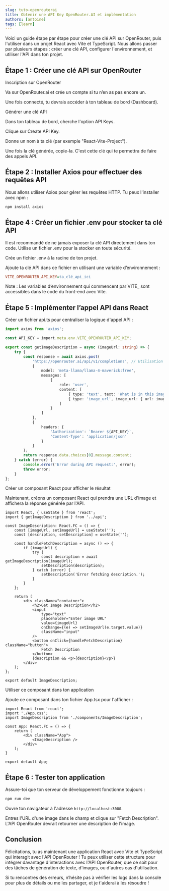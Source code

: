 ```yaml
---
slug: tuto-openrouterai
title: Obtenir une API Key OpenRouter.AI et implémentation
authors: [antoine]
tags: [learn]
---
```


Voici un guide étape par étape pour créer une clé API sur OpenRouter, puis l'utiliser dans un projet React avec Vite et TypeScript. Nous allons passer par plusieurs étapes : créer une clé API, configurer l'environnement, et utiliser l'API dans ton projet.

## Étape 1 : Créer une clé API sur OpenRouter

Inscription sur OpenRouter

Va sur OpenRouter.ai et crée un compte si tu n’en as pas encore un.

Une fois connecté, tu devrais accéder à ton tableau de bord (Dashboard).

Générer une clé API

Dans ton tableau de bord, cherche l'option API Keys.

Clique sur Create API Key.

Donne un nom à ta clé (par exemple "React-Vite-Project").

Une fois la clé générée, copie-la. C'est cette clé qui te permettra de faire des appels API.

## Étape 2 : Installer Axios pour effectuer des requêtes API

Nous allons utiliser Axios pour gérer les requêtes HTTP. Tu peux l'installer avec npm :

```bash
npm install axios
```

## Étape 4 : Créer un fichier .env pour stocker ta clé API

Il est recommandé de ne jamais exposer ta clé API directement dans ton code. Utilise un fichier .env pour la stocker en toute sécurité.

Crée un fichier .env à la racine de ton projet.

Ajoute ta clé API dans ce fichier en utilisant une variable d’environnement :

```ini
VITE_OPENROUTER_API_KEY=ta_clé_api_ici
```

Note : Les variables d’environnement qui commencent par VITE_ sont accessibles dans le code du front-end avec Vite.

## Étape 5 : Implémenter l’appel API dans React

Créer un fichier api.ts pour centraliser la logique d'appel API :

```typescript title="src/api.ts"
import axios from 'axios';

const API_KEY = import.meta.env.VITE_OPENROUTER_API_KEY;

export const getImageDescription = async (imageUrl: string) => {
    try {
        const response = await axios.post(
            'https://openrouter.ai/api/v1/completions', // Utilisation de l'API OpenRouter
            {
                model: 'meta-llama/llama-4-maverick:free',
                messages: [
                    {
                        role: 'user',
                        content: [
                            { type: 'text', text: 'What is in this image?' },
                            { type: 'image_url', image_url: { url: imageUrl } }
                        ]
                    }
                ]
            },
            {
                headers: {
                    'Authorization': `Bearer ${API_KEY}`,
                    'Content-Type': 'application/json'
                }
            }
        );
        return response.data.choices[0].message.content;
    } catch (error) {
        console.error('Error during API request:', error);
        throw error;
    }
};
```

Créer un composant React pour afficher le résultat

Maintenant, créons un composant React qui prendra une URL d'image et affichera la réponse générée par l'API.

```tsx title="src/components/ImageDescription.tsx"
import React, { useState } from 'react';
import { getImageDescription } from '../api';

const ImageDescription: React.FC = () => {
    const [imageUrl, setImageUrl] = useState('');
    const [description, setDescription] = useState('');

    const handleFetchDescription = async () => {
        if (imageUrl) {
            try {
                const description = await getImageDescription(imageUrl);
                setDescription(description);
            } catch (error) {
                setDescription('Error fetching description.');
            }
        }
    };

    return (
        <div className="container">
            <h2>Get Image Description</h2>
            <input
                type="text"
                placeholder="Enter image URL"
                value={imageUrl}
                onChange={(e) => setImageUrl(e.target.value)}
                className="input"
            />
            <button onClick={handleFetchDescription} className="button">
                Fetch Description
            </button>
            {description && <p>{description}</p>}
        </div>
    );
};

export default ImageDescription;
```

Utiliser ce composant dans ton application

Ajoute ce composant dans ton fichier App.tsx pour l'afficher :

```tsx title="src/App.tsx"
import React from 'react';
import './App.css';
import ImageDescription from './components/ImageDescription';

const App: React.FC = () => {
    return (
        <div className="App">
            <ImageDescription />
        </div>
    );
}

export default App;
```

## Étape 6 : Tester ton application

Assure-toi que ton serveur de développement fonctionne toujours :

```bash
npm run dev
```

Ouvre ton navigateur à l'adresse `http://localhost:3000`.

Entres l'URL d'une image dans le champ et clique sur "Fetch Description". L'API OpenRouter devrait retourner une description de l'image.

## Conclusion

Félicitations, tu as maintenant une application React avec Vite et TypeScript qui interagit avec l'API OpenRouter ! Tu peux utiliser cette structure pour intégrer davantage d'interactions avec l'API OpenRouter, que ce soit pour des tâches de génération de texte, d'images, ou d'autres cas d'utilisation.

Si tu rencontres des erreurs, n’hésite pas à vérifier les logs dans la console pour plus de détails ou me les partager, et je t'aiderai à les résoudre !
